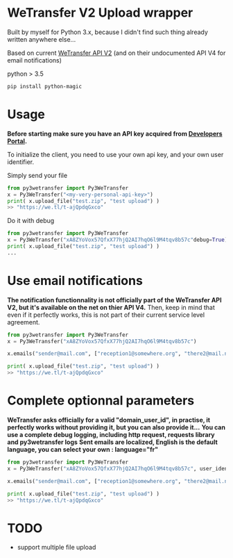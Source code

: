 # WeTransfer V2 Upload wrapper

Built by myself for Python 3.x, because I didn't find such thing already written anywhere else...

Based on current [WeTransfer API V2][wetransferdoc] (and on their undocumented API V4 for email notifications)

python > 3.5

```sh
pip install python-magic
```

# Usage
**Before starting make sure you have an API key acquired from [Developers Portal](https://developers.wetransfer.com/).**

To initialize the client, you need to use your own api key, and your own user identifier. 

Simply send your file
```python
from py3wetransfer import Py3WeTransfer
x = Py3WeTransfer("<my-very-personal-api-key>")
print( x.upload_file("test.zip", "test upload") )
>> "https://we.tl/t-ajQpdqGxco"
```

Do it with debug
```python
from py3wetransfer import Py3WeTransfer
x = Py3WeTransfer("xA8ZYoVox57QfxX77hjQ2AI7hqO6l9M4tqv8b57c"debug=True)
print( x.upload_file("test.zip", "test upload") )
...
```

# Use email notifications
**The notification functionnality is not officially part of the WeTransfer API V2, but it's available on the net on thier API V4.**
Then, keep in mind that even if it perfectly works, this is not part of their current service level agreement.
```python
from py3wetransfer import Py3WeTransfer
x = Py3WeTransfer("xA8ZYoVox57QfxX77hjQ2AI7hqO6l9M4tqv8b57c")

x.emails("sender@mail.com", ["reception1@somewhere.org", "there2@mail.net"])

print( x.upload_file("test.zip", "test upload") )
>> "https://we.tl/t-ajQpdqGxco"
```

# Complete optionnal parameters
**WeTransfer asks officially for a valid "domain_user_id", in practise, it perfectly works without providing it, but you can also provide it...**
**You can use a complete debug logging, including http request, requests library and py3wetransfer logs**
**Sent emails are localized, English is the default language, you can select your own : language="fr"**
```python
from py3wetransfer import Py3WeTransfer
x = Py3WeTransfer("xA8ZYoVox57QfxX77hjQ2AI7hqO6l9M4tqv8b57c", user_identifier="81940232-9857-4cf7-b685-7a404faf5205", debug=True)

x.emails("sender@mail.com", ["reception1@somewhere.org", "there2@mail.net"], language="fr")

print( x.upload_file("test.zip", "test upload") )
>> "https://we.tl/t-ajQpdqGxco"
```

# TODO
  - support multiple file upload

   [wetransferdoc]: < : https://developers.wetransfer.com/documentation>
